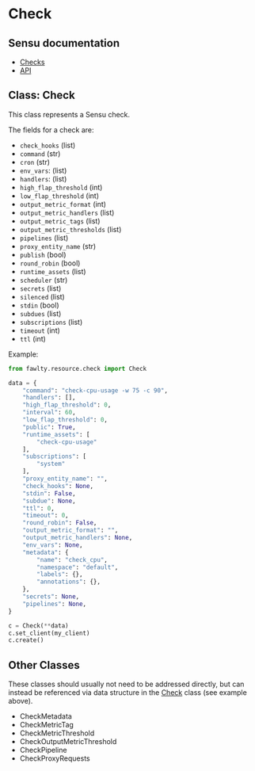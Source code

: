 # Check

## Sensu documentation

  * [Checks](https://docs.sensu.io/sensu-go/latest/observability-pipeline/observe-schedule/checks/)
  * [API](https://docs.sensu.io/sensu-go/latest/api/core/checks/)

## Class: Check

This class represents a Sensu check.  

The fields for a check are:

  * `check_hooks` (list)
  * `command` (str)
  * `cron` (str)
  * `env_vars`: (list)
  * `handlers`: (list)
  * `high_flap_threshold` (int)
  * `low_flap_threshold` (int)
  * `output_metric_format` (int)
  * `output_metric_handlers` (list)
  * `output_metric_tags` (list)
  * `output_metric_thresholds` (list)
  * `pipelines` (list)
  * `proxy_entity_name` (str)
  * `publish` (bool)
  * `round_robin` (bool)
  * `runtime_assets` (list)
  * `scheduler` (str)
  * `secrets` (list)
  * `silenced` (list)
  * `stdin` (bool)
  * `subdues` (list)
  * `subscriptions` (list)
  * `timeout` (int)
  * `ttl` (int)

Example:

```python
from fawlty.resource.check import Check

data = {
    "command": "check-cpu-usage -w 75 -c 90",
    "handlers": [],
    "high_flap_threshold": 0,
    "interval": 60,
    "low_flap_threshold": 0,
    "public": True,
    "runtime_assets": [
        "check-cpu-usage"
    ],
    "subscriptions": [
        "system"
    ],
    "proxy_entity_name": "",
    "check_hooks": None,
    "stdin": False,
    "subdue": None,
    "ttl": 0,
    "timeout": 0,
    "round_robin": False,
    "output_metric_format": "",
    "output_metric_handlers": None,
    "env_vars": None,
    "metadata": {
        "name": "check_cpu",
        "namespace": "default",
        "labels": {},
        "annotations": {},
    },
    "secrets": None,
    "pipelines": None,
}

c = Check(**data)
c.set_client(my_client)
c.create()
```

## Other Classes

These classes should usually not need to be addressed directly, but can instead be referenced via data structure in the [Check](#class_check) class (see example above).

  * CheckMetadata
  * CheckMetricTag
  * CheckMetricThreshold
  * CheckOutputMetricThreshold
  * CheckPipeline
  * CheckProxyRequests

